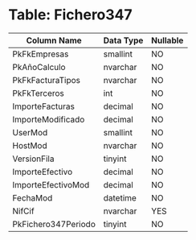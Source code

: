 # Table: Fichero347

| Column Name | Data Type | Nullable |
|-------------|-----------|----------|
| PkFkEmpresas | smallint | NO |
| PkAñoCalculo | nvarchar | NO |
| PkFkFacturaTipos | nvarchar | NO |
| PkFkTerceros | int | NO |
| ImporteFacturas | decimal | NO |
| ImporteModificado | decimal | NO |
| UserMod | smallint | NO |
| HostMod | nvarchar | NO |
| VersionFila | tinyint | NO |
| ImporteEfectivo | decimal | NO |
| ImporteEfectivoMod | decimal | NO |
| FechaMod | datetime | NO |
| NifCif | nvarchar | YES |
| PkFichero347Periodo | tinyint | NO |
